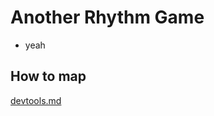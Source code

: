 # Another Rhythm Game
- yeah


## How to map
[devtools.md](https://github.com/gustwho/AnotherRhythmGame/blob/main/src/devtools/devtools.md)
